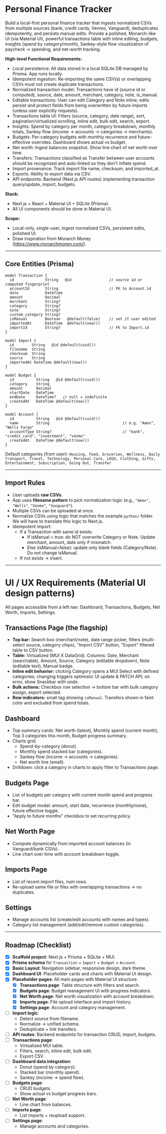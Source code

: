 # Personal Finance Tracker

Build a local-first personal finance tracker that ingests normalized CSVs from multiple sources (bank, credit cards, Venmo, Vanguard), deduplicates idempotently, and persists manual edits. Provide a polished, Monarch-like UI (via Material UI), powerful transactions table with inline editing, budgets, insights (spend by category/month), Sankey-style flow visualization of paycheck → spending, and net-worth tracking.

**High-level Functional Requirements:**

- Local persistence: All data stored in a local SQLite DB managed by Prisma. App runs locally.
- Idempotent ingestion: Re-importing the same CSV(s) or overlapping CSVs must not create duplicate transactions.
- Normalized transaction model: Transactions have id (source id or computed), source, date, amount, merchant, category, note, is_manual.
- Editable transactions: User can edit Category and Note inline; edits persist and protect fields from being overwritten by future imports (unless user explicitly requests).
- Transactions table UI: Filters (source, category, date range), sort, pagination/virtualized scrolling, inline edit, bulk edit, search, export.
- Insights: Spend by category per month, category breakdown, monthly totals, Sankey flow (income → accounts → categories → merchants).
- Budgets: Per-category budgets with monthly recurrence and future-effective overrides. Dashboard shows actual vs budget.
- Net worth: Ingest balances snapshot. Show line chart of net worth over time.
- Transfers: Transactions classified as Transfer between user accounts should be recognized and auto-linked so they don't inflate spend.
- Import provenance: Track import file name, checksum, and imported_at.
- Exports: Ability to export data via CSV.
- API endpoints: Backend (Next.js API routes) implementing transaction query/update, import, budgets.

**Stack:**

- Next.js + React + Material UI + SQLite (Prisma).
- All UI components should be done in Material UI.

**Scope:**

- Local-only, single-user, ingest normalized CSVs, persistent edits, polished UI.
- Draw inspiration from Monarch Money (https://www.monarchmoney.com/).

---

## Core Entities (Prisma)

```prisma
model Transaction {
  id              String   @id                 // source id or computed fingerprint
  accountId       String                       // FK to Account.id
  date            DateTime
  amount          Decimal
  merchant        String?
  category        String?
  note            String?
  custom_category String?
  isManual        Boolean   @default(false)    // set if user edited
  importedAt      DateTime  @default(now())
  importId        String?                      // FK to Import.id
}

model Import {
  id        String   @id @default(cuid())
  filename  String
  checksum  String
  source    String
  importedAt DateTime @default(now())
}

model Budget {
  id          String   @id @default(cuid())
  category    String
  amount      Decimal
  startDate   DateTime
  endDate     DateTime?   // null = indefinite
  createdAt   DateTime @default(now())
}

model Account {
  id          String   @id @default(cuid())
  name        String                                 // e.g. "Amex", "Wells Fargo"
  accountType String?                                // "bank", "credit_card", "investment", "venmo"
  createdAt   DateTime @default(now())
}
```

Default categories (from user):
`Housing, Food, Groceries, Wellness, Daily Transport, Travel, Technology, Personal Care, LEGO, Clothing, Gifts, Entertainment, Subscription, Going Out, Transfer`

---

## Import Rules

- User uploads **raw CSVs**.
- App uses **filename pattern** to pick normalization logic (e.g., `"Amex"`, `"Wells"`, `"Venmo"`, `"Vanguard"`).
- Multiple CSVs can be uploaded at once.
- Normalize CSVs using logic that matches the example `python/` folder. We will have to translate this logic to Next.js.
- Idempotent import:
  - If a Transaction with same id exists:
    - If isManual = true: do NOT overwrite Category or Note. Update merchant, amount, date only if mismatch.
    - Else (isManual=false): update only blank fields (Category/Note). Do not change isManual.
  - If not exists → insert.

---

# UI / UX Requirements (Material UI design patterns)

All pages accessible from a left nav: Dashboard, Transactions, Budgets, Net Worth, Imports, Settings.

## Transactions Page (the flagship)

- **Top bar:** Search box (merchant/note), date range picker, filters (multi-select source, category chips), "Import CSV" button, "Export" filtered table to CSV button.
- **Table:** Virtualized (MUI X DataGrid). Columns: Date, Merchant (searchable), Amount, Source, Category (editable dropdown), Note (editable text), Manual badge.
- **Inline edit behavior:** clicking Category opens a MUI Select with defined categories; changing triggers optimistic UI update & PATCH API; on error, show Snackbar with undo.
- **Bulk actions:** Checkbox row selection → bottom bar with bulk category assign, export selected.
- **Row indicators:** small tag showing `isManual`. Transfers shown in faint color and excluded from spend totals.

## Dashboard

- Top summary cards: Net worth (latest), Monthly spend (current month), Top 3 categories this month, Budget progress summary.
- Charts grid:
  - Spend-by-category (donut).
  - Monthly spend stacked bar (categories).
  - Sankey flow (income → accounts → categories).
  - Net worth line (small).
- Drilldown: click a category in charts to apply filter to Transactions page.

## Budgets Page

- List of budgets per category with current month spend and progress bar.
- Edit budget modal: amount, start date, recurrence (monthly/none), future effective toggle.
- "Apply to future months" checkbox to set recurring policy.

## Net Worth Page

- Compute dynamically from imported account balances (in Vanguard/bank CSVs).
- Line chart over time with account breakdown toggle.

## Imports Page

- List of recent import files, num rows.
- Re-upload same file or files with overlapping transactions → no duplicates.

## Settings

- Manage accounts list (create/edit accounts with names and types).
- Category list management (add/edit/remove custom categories).

---

## Roadmap (Checklist)

- [x] **Scaffold project**: Next.js + Prisma + SQLite + MUI.
- [x] **Prisma schema** for `Transaction` + `Import` + `Budget` + `Account`.
- [x] **Basic Layout**: Navigation sidebar, responsive design, dark theme.
- [x] **Dashboard UI**: Placeholder cards and charts with Material UI design.
- [x] **Placeholder pages**: All main pages with Material UI structure.
  - [x] **Transactions page**: Table structure with filters and search.
  - [x] **Budgets page**: Budget management UI with progress indicators.
  - [x] **Net Worth page**: Net worth visualization with account breakdown.
  - [x] **Imports page**: File upload interface and import history.
  - [x] **Settings page**: Account and category management.
- [ ] **Import logic**:
  - Detect source from filename.
  - Normalize → unified schema.
  - Deduplicate + link transfers.
- [ ] **API routes**: Backend endpoints for transaction CRUD, import, budgets.
- [ ] **Transactions page**:
  - Virtualized MUI table.
  - Filters, search, inline edit, bulk edit.
  - Export CSV.
- [ ] **Dashboard data integration**:
  - Donut (spend by category).
  - Stacked bar (monthly spend).
  - Sankey (income → spend flow).
- [ ] **Budgets page**:
  - CRUD budgets.
  - Show actual vs budget progress bars.
- [ ] **Net Worth page**:
  - Line chart from balances.
- [ ] **Imports page**:
  - List imports + reupload support.
- [ ] **Settings page**:
  - Manage accounts and categories.
